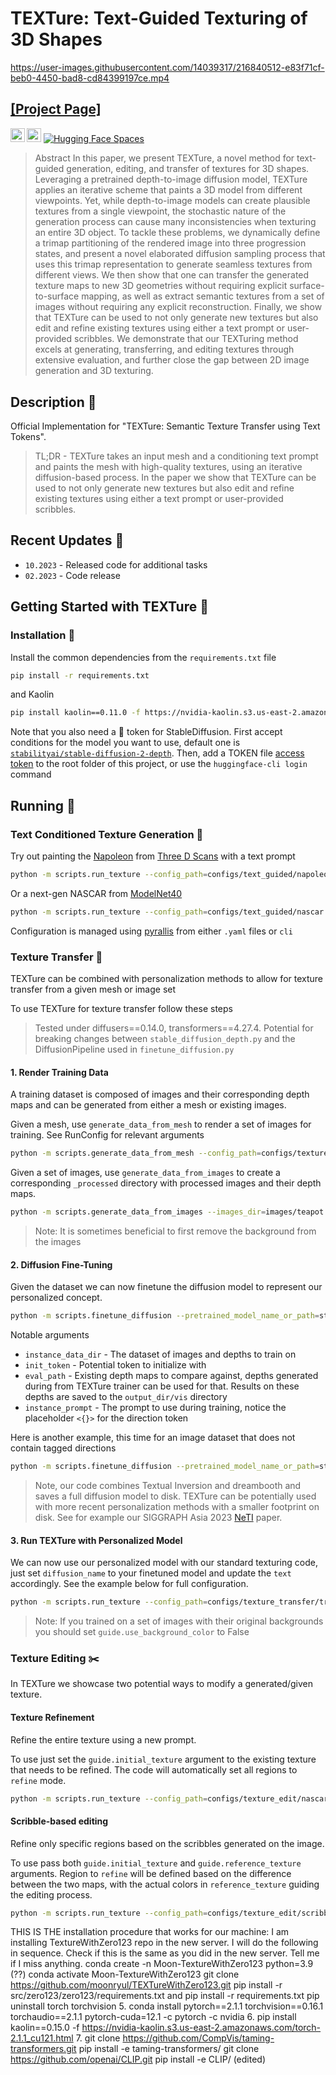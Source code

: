# TEXTure: Text-Guided Texturing of 3D Shapes

https://user-images.githubusercontent.com/14039317/216840512-e83f71cf-beb0-4450-bad8-cd84399197ce.mp4

## [[Project Page]](https://texturepaper.github.io/TEXTurePaper/)

<a href="https://arxiv.org/abs/2302.01721"><img src="https://img.shields.io/badge/arXiv-2302.01721-b31b1b.svg" height=22.5></a>
<a href="https://opensource.org/licenses/MIT"><img src="https://img.shields.io/badge/License-MIT-yellow.svg" height=22.5></a>  [![Hugging Face Spaces](https://img.shields.io/badge/%F0%9F%A4%97%20Hugging%20Face-Spaces-blue)](https://huggingface.co/spaces/TEXTurePaper/TEXTure)

> Abstract
> In this paper, we present TEXTure, a novel method for text-guided generation, editing, and transfer of textures for 3D
> shapes.
> Leveraging a pretrained depth-to-image diffusion model, TEXTure applies an iterative scheme that paints a 3D model
> from
> different viewpoints. Yet, while depth-to-image models can create plausible textures from a single viewpoint, the
> stochastic nature of the generation process can cause many inconsistencies when texturing an entire 3D object.
> To tackle these problems, we dynamically define a trimap
> partitioning of the rendered image into three progression states, and present a novel elaborated diffusion sampling
> process that uses this trimap representation to generate seamless textures from different views.
> We then show that one can transfer the generated texture maps to new 3D geometries without requiring explicit
> surface-to-surface mapping, as well as extract semantic textures from a set of images without requiring any explicit
> reconstruction.
> Finally, we show that TEXTure can be used to not only generate new textures but also edit and refine existing textures
> using either a text prompt or user-provided scribbles.
> We demonstrate that our TEXTuring method excels at generating, transferring, and editing textures through extensive
> evaluation, and further close the gap between 2D image generation and 3D texturing.

## Description :scroll:

Official Implementation for "TEXTure: Semantic Texture Transfer using Text Tokens".

> TL;DR - TEXTure takes an input mesh and a conditioning text prompt and paints the mesh with high-quality textures,
> using an iterative diffusion-based process.
> In the paper we show that TEXTure can be used to not only generate new textures but also edit and refine existing
> textures using either a text prompt or user-provided scribbles.

## Recent Updates :newspaper:

* `10.2023` - Released code for additional tasks 
* `02.2023` - Code release

## Getting Started with TEXTure 🐇

### Installation :floppy_disk:

Install the common dependencies from the `requirements.txt` file

```bash
pip install -r requirements.txt
```

and Kaolin

```bash
pip install kaolin==0.11.0 -f https://nvidia-kaolin.s3.us-east-2.amazonaws.com/{TORCH_VER}_{CUDA_VER}.html
```

Note that you also need a :hugs: token for StableDiffusion.
First accept conditions for the model you want to use, default one
is [`stabilityai/stable-diffusion-2-depth`]( https://huggingface.co/stabilityai/stable-diffusion-2-depth). Then, add a
TOKEN file [access token](https://huggingface.co/settings/tokens) to the root folder of this project, or use
the `huggingface-cli login` command

## Running 🏃

### Text Conditioned Texture Generation 🎨

Try out painting the [Napoleon](https://threedscans.com/nouveau-musee-national-de-monaco/napoleon-ler/)
from [Three D Scans](https://threedscans.com/) with a text prompt

```bash
python -m scripts.run_texture --config_path=configs/text_guided/napoleon.yaml
```

Or a next-gen NASCAR from [ModelNet40](https://modelnet.cs.princeton.edu/)

```bash
python -m scripts.run_texture --config_path=configs/text_guided/nascar.yaml
```

Configuration is managed using [pyrallis](https://github.com/eladrich/pyrallis) from either `.yaml` files or `cli`

### Texture Transfer 🐄

TEXTure can be combined with personalization methods to allow for texture transfer from a given mesh or image set

To use TEXTure for texture transfer follow these steps

> Tested under diffusers==0.14.0, transformers==4.27.4.
> Potential for breaking changes between `stable_diffusion_depth.py` and the DiffusionPipeline used in `finetune_diffusion.py`


#### 1. Render Training Data

A training dataset is composed of images and their corresponding depth maps and can be generated from either a mesh or existing images.


Given a mesh, use `generate_data_from_mesh` to render a set of images for training. See RunConfig for relevant arguments

```bash
python -m scripts.generate_data_from_mesh --config_path=configs/texture_transfer/render_spot.yaml
```


Given a set of images, use `generate_data_from_images` to create a corresponding `_processed` directory with processed images and their depth maps.

```bash
python -m scripts.generate_data_from_images --images_dir=images/teapot
```

> Note: It is sometimes beneficial to first remove the background from the images



#### 2. Diffusion Fine-Tuning

Given the dataset we can now finetune the diffusion model to represent our personalized concept. 


```bash
python -m scripts.finetune_diffusion --pretrained_model_name_or_path=stabilityai/stable-diffusion-2-depth --instance_data_dir=texture_renders/spot_train_images/ --instance_prompt='a <{}> photo of a <object>' --append_direction --lr_warmup_steps=0 --max_train_steps=10000 --scale_lr  --init_token cow --output_dir tuned_models/spot_model --eval_path=configs/texture_transfer/eval_data.json
 ```

Notable arguments
* `instance_data_dir` - The dataset of images and depths to train on
* `init_token` - Potential token to initialize with
* `eval_path` - Existing depth maps to compare against, depths generated during from TEXTure trainer can be used for that. Results on these depths are saved to the `output_dir/vis` directory 
* `instance_prompt` - The prompt to use during training, notice the placeholder `<{}>` for the direction token 

Here is another example, this time for an image dataset that does not contain tagged directions

```bash
python -m scripts.finetune_diffusion --pretrained_model_name_or_path=stabilityai/stable-diffusion-2-depth --instance_data_dir=teapot_processed --instance_prompt='a photo of a <object>'  --lr_warmup_steps=0 --max_train_steps=10000 --scale_lr   --output_dir tuned_models/teapot_model--eval_path=configs/texture_transfer/eval_data.json
 ```

> Note, our code combines Textual Inversion and dreambooth and saves a full diffusion model to disk. TEXTure can be potentially used with more recent personalization methods with a smaller footprint on disk. See for example our SIGGRAPH Asia 2023 [NeTI](https://neuraltextualinversion.github.io/NeTI/) paper.


#### 3. Run TEXTure with Personalized Model

We can now use our personalized model with our standard texturing code, just set `diffusion_name` to your finetuned model and update the `text` accordingly. See the example below for full configuration.

```bash
python -m scripts.run_texture --config_path=configs/texture_transfer/transfer_to_blub.yaml
```

> Note: If you trained on a set of images with their original backgrounds you should set `guide.use_background_color` to False

### Texture Editing ✂️

In TEXTure we showcase two potential ways to modify a generated/given texture.

#### Texture Refinement

Refine the entire texture using a new prompt.

To use just set the `guide.initial_texture` argument to the existing texture that needs to be refined. The code will
automatically set all regions to `refine` mode.

```bash
python -m scripts.run_texture --config_path=configs/texture_edit/nascar_edit.yaml
```

#### Scribble-based editing

Refine only specific regions based on the scribbles generated on the image. 

To use pass both `guide.initial_texture`
and `guide.reference_texture` arguments. Region to `refine` will be defined based on the difference between the two
maps, with the actual colors in `reference_texture` guiding the editing process.

```bash
python -m scripts.run_texture --config_path=configs/texture_edit/scribble_on_bunny.yaml
```


THIS IS THE installation procedure that works for our machine:
I am installing TextureWithZero123 repo in the new server.
 I will do the following in sequence. Check if this is the same as you did in the new server. Tell me if I miss anything.
conda create -n Moon-TextureWithZero123 python=3.9  (??)
conda activate Moon-TextureWithZero123
git clone https://github.com/moonryul/TEXTureWithZero123.git
pip install -r src/zero123/zero123/requirements.txt
and
pip install -r requirements.txt
pip uninstall torch torchvision
5. conda install pytorch==2.1.1 torchvision==0.16.1 torchaudio==2.1.1 pytorch-cuda=12.1 -c pytorch -c nvidia
6. pip install kaolin==0.15.0 -f https://nvidia-kaolin.s3.us-east-2.amazonaws.com/torch-2.1.1_cu121.html
7.
git clone https://github.com/CompVis/taming-transformers.git
pip install -e taming-transformers/
git clone https://github.com/openai/CLIP.git
pip install -e CLIP/ (edited) 
